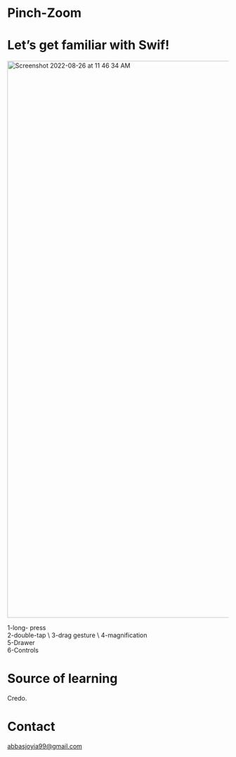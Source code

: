# Pinch-Zoom
# Let’s get familiar with Swif!

<img width="1264" alt="Screenshot 2022-08-26 at 11 46 34 AM" src="https://user-images.githubusercontent.com/27265918/186840561-ba9d4459-b155-4959-8423-845e8f8c75b4.png">

1-long- press \
2-double-tap \ 
3-drag gesture \ 
4-magnification \
5-Drawer \
6-Controls

# Source of learning 
Credo.

# Contact 
abbasjoyia99@gmail.com
